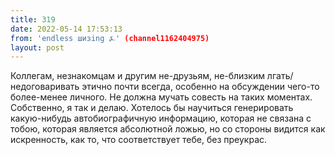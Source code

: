 ```yaml
---
title: 319
date: 2022-05-14 17:53:13
from: 'endless шизing ⍼' (channel1162404975)
layout: post
---
```


Коллегам, незнакомцам и другим не-друзьям, не-близким лгать/недоговаривать этично почти всегда, особенно на обсуждении чего-то более-менее личного. Не должна мучать совесть на таких моментах.
Собственно, я так и делаю. 
Хотелось бы научиться генерировать какую-нибудь автобиографичную информацию, которая не связана с тобою, которая является абсолютной ложью, но со стороны видится как искренность, как то, что соответствует тебе, без преукрас.
